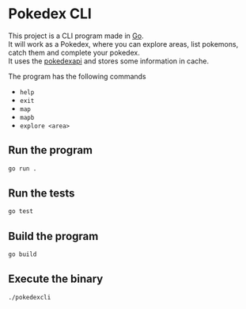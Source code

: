# Pokedex CLI

This project is a CLI program made in [Go](https://go.dev/).
<br/>It will work as a Pokedex, where you can explore areas, list pokemons, catch them and complete your pokedex.
<br>It uses the [pokedexapi](https://pokeapi.co/) and stores some information in cache.

The program has the following commands

- `help`
- `exit`
- `map`
- `mapb`
- `explore <area>`

## Run the program

```bash
go run .
```

## Run the tests

```bash
go test
```

## Build the program

```bash
go build
```

## Execute the binary

```bash
./pokedexcli
```
